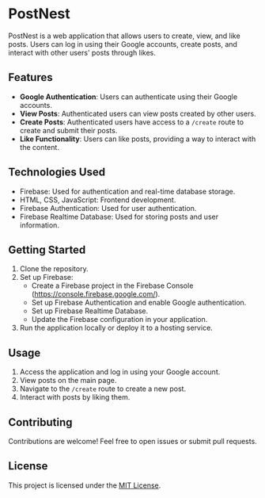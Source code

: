 # PostNest

PostNest is a web application that allows users to create, view, and like posts. Users can log in using their Google accounts, create posts, and interact with other users' posts through likes.

## Features

- **Google Authentication**: Users can authenticate using their Google accounts.
- **View Posts**: Authenticated users can view posts created by other users.
- **Create Posts**: Authenticated users have access to a `/create` route to create and submit their posts.
- **Like Functionality**: Users can like posts, providing a way to interact with the content.

## Technologies Used

- Firebase: Used for authentication and real-time database storage.
- HTML, CSS, JavaScript: Frontend development.
- Firebase Authentication: Used for user authentication.
- Firebase Realtime Database: Used for storing posts and user information.

## Getting Started

1. Clone the repository.
2. Set up Firebase:
   - Create a Firebase project in the Firebase Console (https://console.firebase.google.com/).
   - Set up Firebase Authentication and enable Google authentication.
   - Set up Firebase Realtime Database.
   - Update the Firebase configuration in your application.
3. Run the application locally or deploy it to a hosting service.

## Usage

1. Access the application and log in using your Google account.
2. View posts on the main page.
3. Navigate to the `/create` route to create a new post.
4. Interact with posts by liking them.

## Contributing

Contributions are welcome! Feel free to open issues or submit pull requests.

## License

This project is licensed under the [MIT License](LICENSE).
